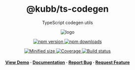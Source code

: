 <div align="center">

  <!-- <img src="assets/logo.png" alt="logo" width="200" height="auto" /> -->
  <h1>@kubb/ts-codegen</h1>
  
  <p>
   TypeScript codegen utils
  </p>  
  <img src="https://raw.githubusercontent.com/kubb-project/kubb/main/assets/banner.png" alt="logo"  height="auto" />

  <!-- Badges -->
  <p>
  <a href="https://www.npmjs.com/package/@kubb/ts-codegen" target="_blank">
    <img alt="npm version" src="https://img.shields.io/npm/v/@kubb/ts-codegen?style=for-the-badge"/>
  </a>

  <a href="https://www.npmjs.com/package/@kubb/ts-codegen" target="_blank">
    <img alt="npm downloads" src="https://img.shields.io/npm/dm/@kubb/ts-codegen?style=for-the-badge"/>
  </a>
  </p>
    
  <p> 
  <a href="https://www.npmjs.com/package/@kubb/ts-codegen" target="_blank">
    <img alt="Minified size" src="https://img.shields.io/bundlephobia/min/@kubb/ts-codegen?style=for-the-badge"/>
  </a>
    
  <a href="https://www.npmjs.com/package/@kubb/ts-codegen" target="_blank">
    <img alt="Coverage" src="https://img.shields.io/codecov/c/github/kubb-project/kubb?style=for-the-badge"/>
  </a>
    
  <a href="https://www.npmjs.com/package/@kubb/ts-codegen" target="_blank">
    <img alt="Build status" src="https://img.shields.io/github/actions/workflow/status/kubb-project/kubb/ci.yaml?style=for-the-badge"/>
  </a>
  
  
  <!-- ALL-CONTRIBUTORS-BADGE:START - Do not remove or modify this section -->
  <!-- ALL-CONTRIBUTORS-BADGE:END -->
  </p>
   
  <h4>
    <a href="https://codesandbox.io/s/github/kubb-project/kubb/tree/main/examples/typescript" target="_blank">View Demo</a>
    <span> · </span>
      <a href="https://kubb.dev/" target="_blank">Documentation</a>
    <span> · </span>
      <a href="https://github.com/kubb-project/kubb/issues/" target="_blank">Report Bug</a>
    <span> · </span>
      <a href="https://github.com/kubb-project/kubb/issues/" target="_blank">Request Feature</a>
  </h4>
</div>
